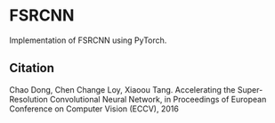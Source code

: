# FSRCNN
Implementation of FSRCNN using PyTorch.
## Citation
Chao Dong, Chen Change Loy, Xiaoou Tang. Accelerating the Super-Resolution Convolutional Neural Network, in Proceedings of European Conference on Computer Vision (ECCV), 2016
